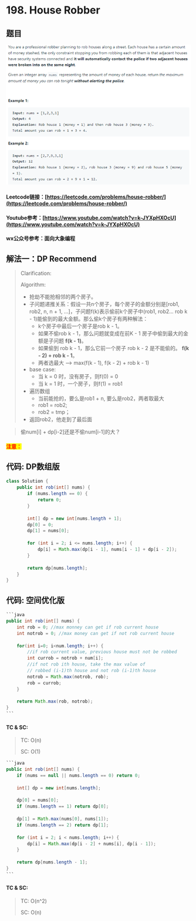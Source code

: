 # 198. House Robber

## 题目

![](<../../.gitbook/assets/image (111).png>)

#### Leetcode链接：[https://leetcode.com/problems/house-robber/](https://leetcode.com/problems/house-robber/)

#### Youtube参考：[https://www.youtube.com/watch?v=k-JYXpHXOcU](https://www.youtube.com/watch?v=k-JYXpHXOcU)

#### wx公众号参考：面向大象编程

## 解法一：DP Recommend

> Clarification:&#x20;
>
> Algorithm:&#x20;
>
> * 抢劫不能抢相邻的两个房子。
> * 子问题递推关系：假设一共n个房子，每个房子的金额分别是\[rob1, rob2, n, n + 1, ...]，子问题f(k)表示偷前k个房子中(rob1, rob2... rob k - 1)能偷到的最大金额。那么偷k个房子有两种解法：
>   * k个房子中最后一个房子是rob k - 1。
>   * 如果不偷rob k - 1，那么问题就变成在前K - 1 房子中偷到最大的金额是子问题 **f(k - 1)**。
>   * 如果偷到 rob k - 1，那么它前一个房子 rob k - 2 是不能偷的。 **f(k - 2) + rob k - 1**。
>   * 两者选最大 --> max(f(k - 1), f(k - 2) + rob k - 1)
> * base case:&#x20;
>   * 当 k = 0 时，没有房子，则f(0) = 0
>   * 当 k = 1 时，一个房子，则f(1) = rob1
> * 遍历数组
>   * 当前能抢的，要么是rob1 + n, 要么是rob2，两者取最大
>   * rob1 = rob2;
>   * rob2 = tmp；&#x20;
> * 返回rob2，他走到了最后面

> 偷num\[i] + dp\[i-2]还是不偷num\[i-1]的大？

#### <mark style="color:red;">注意：</mark>

## 代码: DP数组版

```java
class Solution {
    public int rob(int[] nums) {
        if (nums.length == 0) {
            return 0;
        }
        
        int[] dp = new int[nums.length + 1];
        dp[0] = 0;
        dp[1] = nums[0];
        
        for (int i = 2; i <= nums.length; i++) {
            dp[i] = Math.max(dp[i - 1], nums[i - 1] + dp[i - 2]);
        }
        
        return dp[nums.length];
    }
}
```

## 代码: 空间优化版

````java
```java
public int rob(int[] nums) {
    int rob = 0; //max monney can get if rob current house
    int notrob = 0; //max money can get if not rob current house

    for(int i=0; i<num.length; i++) {
        //if rob current value, previous house must not be robbed
        int currob = notrob + num[i]; 
        //if not rob ith house, take the max value of 
        // robbed (i-1)th house and not rob (i-1)th house
        notrob = Math.max(notrob, rob); 
        rob = currob;
    }

    return Math.max(rob, notrob);
}
```
````

#### TC & SC:&#x20;

> TC: O(n)
>
> SC: O(1)

````java
```java
public int rob(int[] nums) {
    if (nums == null || nums.length == 0) return 0;

    int[] dp = new int[nums.length];

    dp[0] = nums[0];
    if (nums.length == 1) return dp[0];

    dp[1] = Math.max(nums[0], nums[1]);
    if (nums.length == 2) return dp[1];

    for (int i = 2; i < nums.length; i++) {
        dp[i] = Math.max(dp[i - 2] + nums[i], dp[i - 1]);
    }
    
    return dp[nums.length - 1];
}
```
````

#### TC & SC:&#x20;

> TC: O(n^2)
>
> SC: O(n)
